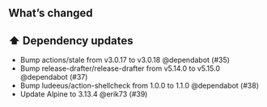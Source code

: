 ## What’s changed

## ⬆️ Dependency updates

- Bump actions/stale from v3.0.17 to v3.0.18 @dependabot (#35)
- Bump release-drafter/release-drafter from v5.14.0 to v5.15.0 @dependabot (#37)
- Bump ludeeus/action-shellcheck from 1.0.0 to 1.1.0 @dependabot (#38)
- Update Alpine to 3.13.4 @erik73 (#39)
